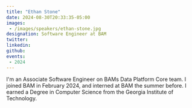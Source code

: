 ```yaml
---
title: "Ethan Stone"
date: 2024-08-30T20:33:35-05:00
images: 
 - /images/speakers/ethan-stone.jpg
designation: Software Engineer at BAM
twitter: 
linkedin: 
github: 
events:
 - 2024
---
```



I'm an Associate Software Engineer on BAMs Data Platform Core team. I joined BAM in February 2024, and interned at BAM the summer before. I earned a Degree in Computer Science from the Georgia Institute of Technology.
